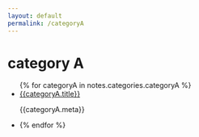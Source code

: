 ```yaml
---
layout: default
permalink: /categoryA
---
```

<h1>category A</h1>

<ul>
  {% for categoryA in notes.categories.categoryA %}
    <li>
      <a href="">{{categoryA.title}}</a>
      <p>{{categoryA.meta}}</p>
    <li>
  {% endfor %}
<ul>
